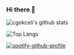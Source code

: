 ### Hi there 👋

<!--
**cgokceli/cgokceli** is a ✨ _special_ ✨ repository because its `README.md` (this file) appears on your GitHub profile.

Here are some ideas to get you started:

- 🔭 I’m currently working on ...
- 🌱 I’m currently learning ...
- 👯 I’m looking to collaborate on ...
- 🤔 I’m looking for help with ...
- 💬 Ask me about ...
- 📫 How to reach me: ...
- 😄 Pronouns: ...
- ⚡ Fun fact: ...
[![GitHub followers](https://img.shields.io/github/followers/cgokceli?label=Follow&style=social)](https://github.com/cgokceli/?tab=follow)
![cgokceli](https://komarev.com/ghpvc/?username=cgokceli)
-->

![cgokceli's github stats](https://github-readme-stats.vercel.app/api?username=cgokceli&count_private=true&show_icons=true&theme=dark&hide_border=true)

![Top Langs](https://github-readme-stats.vercel.app/api/top-langs/?username=cgokceli&langs_count=10&layout=compact&theme=dark&hide_border=true)

[![spotify-github-profile](https://spotify-github-profile.kittinanx.com/api/view?uid=1277461634&cover_image=true&theme=default&show_offline=false&background_color=121212&interchange=false)](https://github.com/kittinan/spotify-github-profile)
